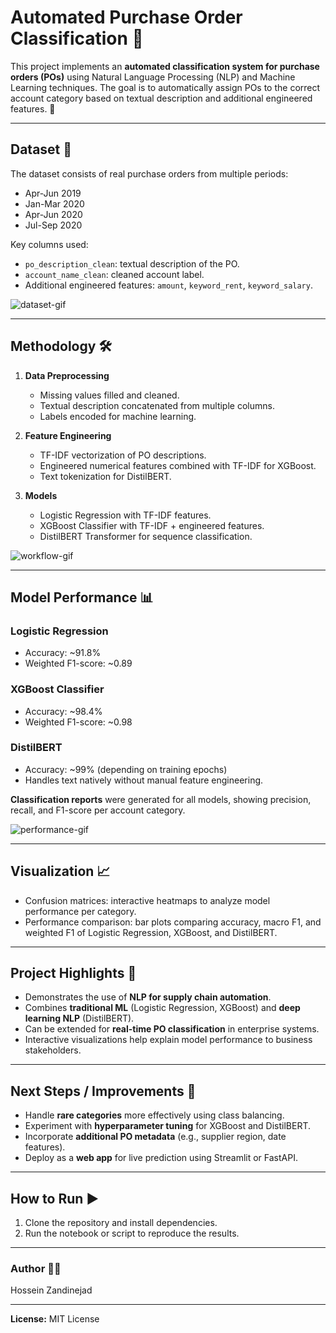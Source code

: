 # Automated Purchase Order Classification 🚀

This project implements an **automated classification system for purchase orders (POs)** using Natural Language Processing (NLP) and Machine Learning techniques. The goal is to automatically assign POs to the correct account category based on textual description and additional engineered features. 📝

---

## Dataset 📂

The dataset consists of real purchase orders from multiple periods:

- Apr-Jun 2019
- Jan-Mar 2020
- Apr-Jun 2020
- Jul-Sep 2020

Key columns used:

- `po_description_clean`: textual description of the PO.
- `account_name_clean`: cleaned account label.
- Additional engineered features: `amount`, `keyword_rent`, `keyword_salary`.

![dataset-gif](https://media.giphy.com/media/3o6ZsZDQhox1aZg10I/giphy.gif)

---

## Methodology 🛠️

1. **Data Preprocessing**
   - Missing values filled and cleaned.
   - Textual description concatenated from multiple columns.
   - Labels encoded for machine learning.

2. **Feature Engineering**
   - TF-IDF vectorization of PO descriptions.
   - Engineered numerical features combined with TF-IDF for XGBoost.
   - Text tokenization for DistilBERT.

3. **Models**
   - Logistic Regression with TF-IDF features.
   - XGBoost Classifier with TF-IDF + engineered features.
   - DistilBERT Transformer for sequence classification.

![workflow-gif](https://media.giphy.com/media/l0MYt5jPR6QX5pnqM/giphy.gif)

---

## Model Performance 📊

### Logistic Regression

- Accuracy: ~91.8%
- Weighted F1-score: ~0.89

### XGBoost Classifier

- Accuracy: ~98.4%
- Weighted F1-score: ~0.98

### DistilBERT

- Accuracy: ~99% (depending on training epochs)
- Handles text natively without manual feature engineering.

**Classification reports** were generated for all models, showing precision, recall, and F1-score per account category.

![performance-gif](https://media.giphy.com/media/26xBukhFZyn1v3Cuk/giphy.gif)

---

## Visualization 📈

- Confusion matrices: interactive heatmaps to analyze model performance per category.
- Performance comparison: bar plots comparing accuracy, macro F1, and weighted F1 of Logistic Regression, XGBoost, and DistilBERT.

---

## Project Highlights 🌟

- Demonstrates the use of **NLP for supply chain automation**.
- Combines **traditional ML** (Logistic Regression, XGBoost) and **deep learning NLP** (DistilBERT).
- Can be extended for **real-time PO classification** in enterprise systems.
- Interactive visualizations help explain model performance to business stakeholders.

---

## Next Steps / Improvements 🔧

- Handle **rare categories** more effectively using class balancing.
- Experiment with **hyperparameter tuning** for XGBoost and DistilBERT.
- Incorporate **additional PO metadata** (e.g., supplier region, date features).
- Deploy as a **web app** for live prediction using Streamlit or FastAPI.

---

## How to Run ▶️

1. Clone the repository and install dependencies.
2. Run the notebook or script to reproduce the results.

---

### Author 👨‍💻

Hossein Zandinejad

---

**License:** MIT License
